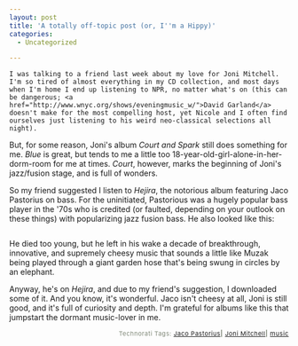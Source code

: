 ```yaml
---
layout: post
title: 'A totally off-topic post (or, I''m a Hippy)'
categories:
  - Uncategorized

---
```



    I was talking to a friend last week about my love for Joni Mitchell.  I'm so tired of almost everything in my CD collection, and most days when I'm home I end up listening to NPR, no matter what's on (this can be dangerous; <a href="http://www.wnyc.org/shows/eveningmusic_w/">David Garland</a> doesn't make for the most compelling host, yet Nicole and I often find ourselves just listening to his weird neo-classical selections all night).  

But, for some reason, Joni's album <i>Court and Spark </i> still does something for me.  <i>Blue</i> is great, but tends to me a little too 18-year-old-girl-alone-in-her-dorm-room for me at times.  <i>Court</i>, however, marks the beginning of Joni's jazz/fusion stage, and is full of wonders. 

So my friend suggested I listen to <i>Hejira</i>, the notorious album featuring Jaco Pastorius on bass.  For the uninitiated, Pastorious was a hugely popular bass player in the '70s who is credited (or faulted, depending on your outlook on these things) with popularizing jazz fusion bass.  He also looked like this:

<div class='p_embed p_image_embed'>
<img alt="" src="/wp-content/photos/images-1-tm.jpg" />
</div>


He died too young, but he left in his wake a decade of breakthrough, innovative, and supremely cheesy music that sounds a little like Muzak being played through a giant garden hose that's being swung in circles by an elephant.  

Anyway, he's on <i>Hejira</i>, and due to my friend's suggestion, I downloaded some of it.  And you know, it's wonderful.  Jaco isn't cheesy at all, Joni is still good, and it's full of curiosity and depth.  I'm grateful for albums like this that jumpstart the dormant music-lover in me. 



<p style="text-align:right;font-size:11px;letter-spacing:.05em;color:#808979;">Technorati Tags: <a href="http://technorati.com/tag/Jaco%20Pastorius" rel="tag">Jaco Pastorius</a><strong>|</strong> <a href="http://technorati.com/tag/Joni%20Mitchell" rel="tag">Joni Mitchell</a><strong>|</strong> <a href="http://technorati.com/tag/music" rel="tag">music</a></p>
  
